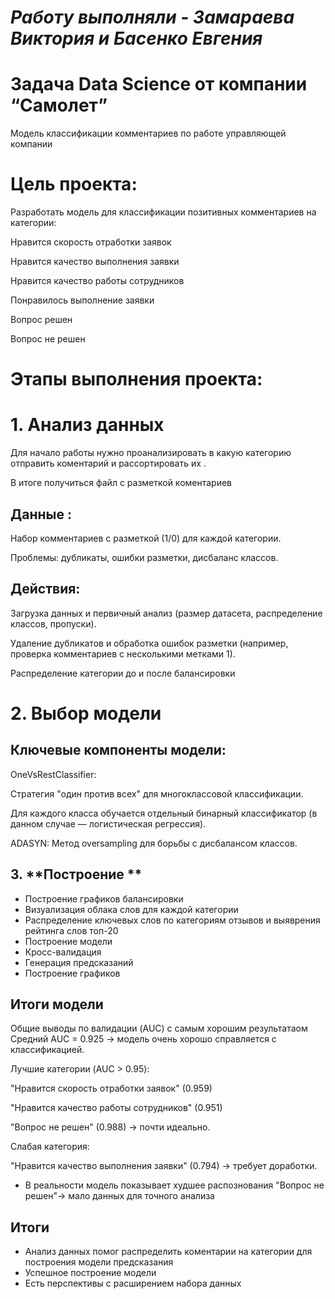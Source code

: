# *Работу выполняли -  Замараева Виктория и Басенко Евгения*

# Задача Data Science от компании “Самолет”
Модель классификации комментариев по работе управляющей компании 

# Цель проекта:

Разработать модель для классификации позитивных комментариев на категории:

Нравится скорость отработки заявок

Нравится качество выполнения заявки

Нравится качество работы сотрудников

Понравилось выполнение заявки

Вопрос решен

Вопрос не решен 

# **Этапы выполнения проекта:**
# **1. Анализ данных**
Для начало работы нужно проанализировать в какую категорию отправить коментарий и рассортировать их . 

В итоге получиться файл с разметкой коментариев 



## Данные :

Набор комментариев с разметкой (1/0) для каждой категории.

Проблемы: дубликаты, ошибки разметки, дисбаланс классов.

## Действия:

Загрузка данных и первичный анализ (размер датасета, распределение классов, пропуски).

Удаление дубликатов и обработка ошибок разметки (например, проверка комментариев с несколькими метками 1).

Распределение категории до и после балансировки 
# **2. Выбор  модели**
## Ключевые компоненты модели:
OneVsRestClassifier:

Стратегия "один против всех" для многоклассовой классификации.

Для каждого класса обучается отдельный бинарный классификатор (в данном случае — логистическая регрессия).

ADASYN: Метод oversampling для борьбы с дисбалансом классов.
## 3. **Построение **
- Построение графиков балансировки 
- Визуализация облака слов для каждой категории
- Распределение ключевых слов по категориям отзывов  и выяврения рейтинга слов топ-20
- Построение модели 
- Кросс-валидация 
- Генерация предсказаний 
- Построение графиков 
## Итоги модели 

Общие выводы по валидации (AUC) с самым хорошим результатаом 
Средний AUC = 0.925 → модель очень хорошо справляется с классификацией.

Лучшие категории (AUC > 0.95):

"Нравится скорость отработки заявок" (0.959)

"Нравится качество работы сотрудников" (0.951)

"Вопрос не решен" (0.988) → почти идеально.

Слабая категория:

"Нравится качество выполнения заявки" (0.794) → требует доработки.
- В реальности модель показывает худшее распознования 
"Вопрос не решен"→ мало данных для точного анализа 
## Итоги
- Анализ данных помог распределить коментарии на категории для построения модели предсказания 
- Успешное построение модели 
- Есть перспективы с расширением набора данных